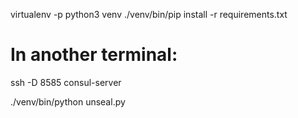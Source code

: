 virtualenv -p python3 venv
./venv/bin/pip install -r requirements.txt

# In another terminal:
ssh -D 8585 consul-server

./venv/bin/python unseal.py
